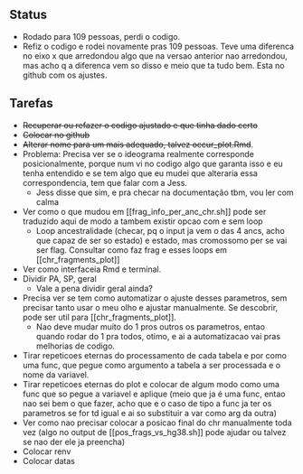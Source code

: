 ## Status 

- Rodado para 109 pessoas, perdi o codigo.
- Refiz o codigo e rodei novamente pras 109 pessoas. Teve uma diferenca no eixo x que arredondou algo que na versao anterior nao arredondou, mas acho q a diferenca vem so disso e meio que ta tudo bem. Esta no github com os ajustes.

## Tarefas

- ~~Recuperar ou refazer o codigo ajustado e que tinha dado certo~~
- ~~Colocar no github~~
- ~~Alterar nome para um mais adequado, talvez occur_plot.Rmd~~.
- Problema: Precisa ver se o ideograma realmente corresponde posicionalmente, porque num vi no codigo algo que garanta isso e eu tenha entendido e se tem algo que eu mudei que alteraria essa correspondencia, tem que falar com a Jess.
	- Jess disse que sim, e pra checar na documentação tbm, vou ler com calma
- Ver como o que mudou em [[frag_info_per_anc_chr.sh]] pode ser traduzido aqui de modo a tambem existir opcao com e sem loop 
	-  Loop ancestralidade (checar, pq o input ja vem o das 4 ancs, acho que capaz de ser so estado) e estado, mas cromossomo per se vai ser flag. Consultar como faz frag e esses loops em [[chr_fragments_plot]]
- Ver como interfaceia Rmd e terminal.  
- Dividir PA, SP, geral
	- Vale a pena dividir geral ainda?
- Precisa ver se tem como automatizar o ajuste desses parametros, sem precisar tanto usar o meu olho e ajustar manualmente. Se descobrir, pode ser util para [[chr_fragments_plot]]. 
	- Nao deve mudar muito do 1 pros outros os parametros, entao quando rodar do 1 pra todos, otimo, e ai a automatizacao vai pras melhorias de codigo.
- Tirar repeticoes eternas do processamento de cada tabela e por como uma func, que pegue como argumento a tabela a ser processada e o nome da variavel.
- Tirar repeticoes eternas do plot e colocar de algum modo como uma func que so pegue a variavel e aplique (meio que ja é uma func, entao nao sei bem o que fazer, acho que e o caso de tipo a func ja ter os parametros se for td igual e ai so substituir a var como arg da outra)
- Ver como nao precisar colocar a posicao final do chr manualmente toda vez (algo no output de [[pos_frags_vs_hg38.sh]] pode ajudar ou talvez se nao der ele ja preencha)
- Colocar renv
- Colocar datas